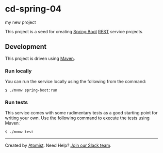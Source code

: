 # cd-spring-04

my new project

This project is a seed for creating [Spring Boot][boot] [REST][rest]
service projects.

[boot]: https://projects.spring.io/spring-boot/ (Spring Boot)
[rest]: https://en.wikipedia.org/wiki/Representational_state_transfer (REST)

## Development

This project is driven using [Maven][mvn].

[mvn]: https://maven.apache.org/ (Maven)

### Run locally

You can run the service locally using the following from the command:

```
$ ./mvnw spring-boot:run
```

### Run tests

This service comes with some rudimentary tests as a good starting
point for writing your own.  Use the following command to execute the
tests using Maven:

```
$ ./mvnw test
```

---

Created by [Atomist][atomist].
Need Help?  [Join our Slack team][slack].

[atomist]: https://www.atomist.com/ (Atomist - How Teams Deliver Software)
[slack]: https://join.atomist.com/ (Atomist Community Slack Workspace)
